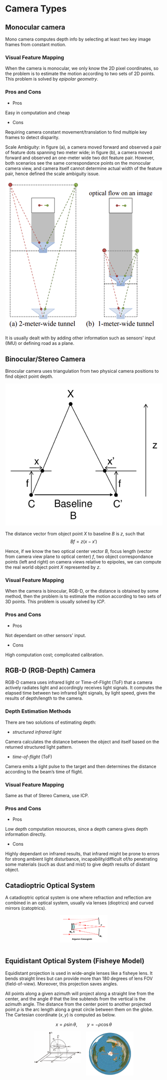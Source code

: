 # Camera Types 

## Monocular camera

Mono camera computes depth info by selecting at least two key image frames from constant motion.

### Visual Feature Mapping

When the camera is monocular, we only know the 2D pixel coordinates, so the
problem is to estimate the motion according to two sets of 2D points. This
problem is solved by *epipolar geometry*.

### Pros and Cons

* Pros

Easy in computation and cheap

* Cons

Requiring camera constant movement/translation to find multiple key frames to detect disparity.

Scale Ambiguity: in figure (a), a camera moved forward and observed a pair of feature dots spanning two meter wide; in figure (b), a camera moved forward and observed an one-meter wide two dot feature pair. However, both scenarios see the same correspondance points on the monocular camera view, and camera itself cannot determine actual width of the feature pair, hence defined the scale ambiguity issue.

![monocular_scale_ambiguity](imgs/monocular_scale_ambiguity.png   "monocular_scale_ambiguity")

It is usually dealt with by adding other information such as sensors' input (IMU) or defining road as a plane.

## Binocular/Stereo Camera

Binocular camera uses triangulation from two physical camera positions to find object point depth.

![stereo_cam_depth](imgs/stereo_cam_depth.png "stereo_cam_depth")

The distance vector from object point $X$ to baseline $B$ is $z$, such that
$$
Bf=z(x-x')
$$

Hence, if we know the two optical center vector $B$, focus length (vector from camera view plane to optical center) $f$, two object correspondance points (left and right) on camera views relative to epipoles, we can compute the real world object point $X$ represented by $z$.

### Visual Feature Mapping

When the camera is binocular, RGB-D, or the distance is obtained by some
method, then the problem is to estimate the motion according to two sets of
3D points. This problem is usually solved by *ICP*.

### Pros and Cons

* Pros

Not dependant on other sensors' input.

* Cons

High computation cost; complicated calibration.

## RGB-D (RGB-Depth) Camera

RGB-D camera uses infrared light or Time-of-Flight (ToF) that a camera actively radiates light and accordingly receives light signals. It computes the elapsed time between two infrared light signals, by light speed, gives the results of depth/length to the camera.

### Depth Estimation Methods

There are two solutions of estimating depth:

* *structured infrared light*

Camera calculates the distance between the object and itself based on the returned structured light pattern.

* *time-of-flight* (ToF)

Camera emits a light pulse to the target
and then determines the distance according to the beam’s time of flight.

### Visual Feature Mapping

Same as that of Stereo Camera, use ICP.

### Pros and Cons

* Pros

Low depth computation resources, since a depth camera gives depth information directly.

* Cons

Highly dependant on infrared results, that infrared might be prone to errors for strong ambient light disturbance, incapability/difficult of/to penetrating some materials (such as dust and mist) to give depth results of distant object.

## Catadioptric Optical System 

A catadioptric optical system is one where refraction and reflection are combined in an optical system, usually via lenses (dioptrics) and curved mirrors (catoptrics). 

<div style="display: flex; justify-content: center;">
      <img src="imgs/catadioptric_cam.png" width="30%" height="30%" alt="catadioptric_cam" />
</div>
</br>

## Equidistant Optical System (Fisheye Model)

Equidistant projection is used in wide-angle lenses like a fisheye lens. It bends straight lines but can provide more than $180$ degrees of lens FOV (field-of-view). Moreover, this projection saves angles. 

All points along a given azimuth will project along a straight line from the center, and the angle $\theta$ that the line subtends from the vertical is the azimuth angle.
The distance from the center point to another projected point $\rho$ is the arc length along a great circle between them on the globe.
The Cartesian coordinate $(x,y)$ is computed as below.

$$
x = \rho \sin \theta,
\qquad
y = -\rho \cos \theta
$$

<div style="display: flex; justify-content: center;">
      <img src="imgs/equidistant_azimuth_proj.png" width="30%" height="30%" alt="equidistant_azimuth_proj" />
      &nbsp;&nbsp;&nbsp;&nbsp;
      <img src="imgs/equidistant_proj_earth.png" width="30%" height="30%" alt="equidistant_proj_earth" />
</div>
</br>
